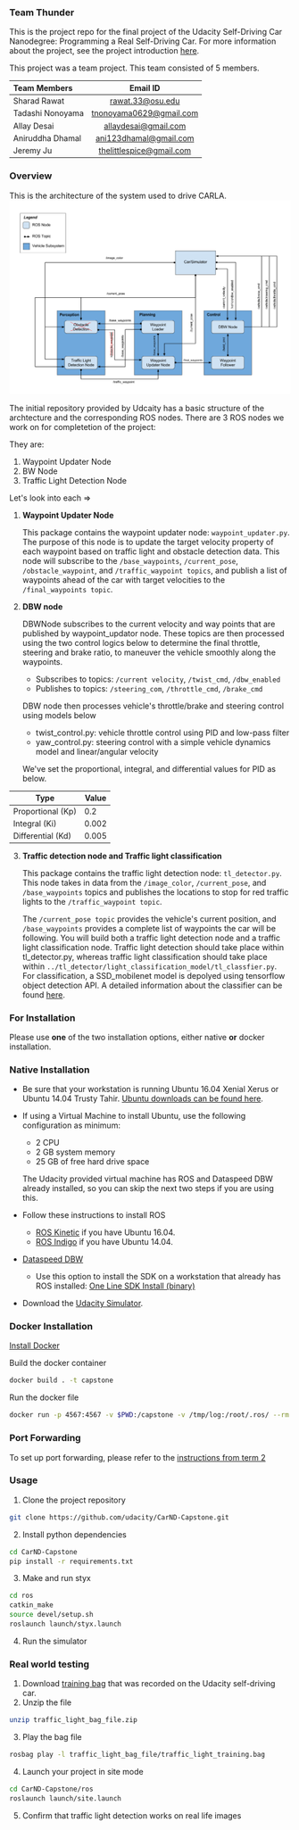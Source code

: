 ### Team Thunder




This is the project repo for the final project of the Udacity Self-Driving Car Nanodegree: Programming a Real Self-Driving Car. For more information about the project, see the project introduction [here](https://classroom.udacity.com/nanodegrees/nd013/parts/6047fe34-d93c-4f50-8336-b70ef10cb4b2/modules/e1a23b06-329a-4684-a717-ad476f0d8dff/lessons/462c933d-9f24-42d3-8bdc-a08a5fc866e4/concepts/5ab4b122-83e6-436d-850f-9f4d26627fd9).

This project was a team project. This team consisted of 5 members.
                                              

| Team Members  | Email ID  | 
| :------------ |:---------:|
| Sharad Rawat  | rawat.33@osu.edu |
| Tadashi Nonoyama  |   tnonoyama0629@gmail.com     |
| Allay Desai | allaydesai@gmail.com |
| Aniruddha Dhamal |    ani123dhamal@gmail.com     |
| Jeremy Ju |     thelittlespice@gmail.com    |

### Overview
This is the architecture of the system used to drive CARLA.
![alt text](https://github.com/SharadRawat/SDCND_system_integration/blob/master/imgs/final-project-ros-graph-v3.png)

The initial repository provided by Udcaity has a basic structure of the archtecture and the corresponding ROS nodes. There are 3 ROS nodes we work on for completetion of the project: 

They are:
1. Waypoint Updater Node
2. BW Node
3. Traffic Light Detection Node

Let's look into each =>

1. **Waypoint Updater Node**

    This package contains the waypoint updater node: `waypoint_updater.py`. The purpose of this node is to update the target velocity property of each waypoint based on traffic light and obstacle detection data. This node will subscribe to the `/base_waypoints`, `/current_pose`, `/obstacle_waypoint`, and `/traffic_waypoint topics`, and publish a list of waypoints ahead of the car with target velocities to the `/final_waypoints topic`.




2. **DBW node**

   DBWNode subscribes to the current velocity and way points that are published by waypoint_updator node. These topics are then processed using the two control logics below to determine the final throttle, steering and brake ratio, to maneuver the vehicle smoothly along the waypoints. 

    - Subscribes to topics: `/current velocity`, `/twist_cmd`, `/dbw_enabled`
    - Publishes to topics: `/steering_com`, `/throttle_cmd`, `/brake_cmd` 	

   

   DBW node then processes vehicle's throttle/brake and steering control using models below

   - twist_control.py: vehicle throttle control using PID and low-pass filter 
   - yaw_control.py: steering control with a  simple vehicle dynamics model and linear/angular velocity

   

   We've set the proportional, integral, and differential values for PID as below.

| Type              | Value |
| ----------------- | ----- |
| Proportional (Kp) | 0.2   |
| Integral (Ki)     | 0.002 |
| Differential (Kd) | 0.005 |


3. **Traffic detection node and Traffic light classification**


    This package contains the traffic light detection node: `tl_detector.py`. This node takes in data from the `/image_color`, `/current_pose`, and `/base_waypoints` topics and publishes the locations to stop for red traffic lights to the `/traffic_waypoint topic`.

    The `/current_pose topic` provides the vehicle's current position, and `/base_waypoints` provides a complete list of waypoints the car will be following. You will build both a traffic light detection node and a traffic light classification node. Traffic light detection should take place within tl_detector.py, whereas traffic light classification should take place within `../tl_detector/light_classification_model/tl_classfier.py`. For classification, a SSD_mobilenet model is depolyed using tensorflow object detection API. A detailed information about the classifier can be found [here](https://github.com/allaydesai/Traffic-Light-Classifier/blob/master/README.md).




### For Installation
Please use **one** of the two installation options, either native **or** docker installation.

### Native Installation

* Be sure that your workstation is running Ubuntu 16.04 Xenial Xerus or Ubuntu 14.04 Trusty Tahir. [Ubuntu downloads can be found here](https://www.ubuntu.com/download/desktop).
* If using a Virtual Machine to install Ubuntu, use the following configuration as minimum:
  * 2 CPU
  * 2 GB system memory
  * 25 GB of free hard drive space

  The Udacity provided virtual machine has ROS and Dataspeed DBW already installed, so you can skip the next two steps if you are using this.

* Follow these instructions to install ROS
  * [ROS Kinetic](http://wiki.ros.org/kinetic/Installation/Ubuntu) if you have Ubuntu 16.04.
  * [ROS Indigo](http://wiki.ros.org/indigo/Installation/Ubuntu) if you have Ubuntu 14.04.
* [Dataspeed DBW](https://bitbucket.org/DataspeedInc/dbw_mkz_ros)
  * Use this option to install the SDK on a workstation that already has ROS installed: [One Line SDK Install (binary)](https://bitbucket.org/DataspeedInc/dbw_mkz_ros/src/81e63fcc335d7b64139d7482017d6a97b405e250/ROS_SETUP.md?fileviewer=file-view-default)
* Download the [Udacity Simulator](https://github.com/udacity/CarND-Capstone/releases).

### Docker Installation
[Install Docker](https://docs.docker.com/engine/installation/)

Build the docker container
```bash
docker build . -t capstone
```

Run the docker file
```bash
docker run -p 4567:4567 -v $PWD:/capstone -v /tmp/log:/root/.ros/ --rm -it capstone
```

### Port Forwarding
To set up port forwarding, please refer to the [instructions from term 2](https://classroom.udacity.com/nanodegrees/nd013/parts/40f38239-66b6-46ec-ae68-03afd8a601c8/modules/0949fca6-b379-42af-a919-ee50aa304e6a/lessons/f758c44c-5e40-4e01-93b5-1a82aa4e044f/concepts/16cf4a78-4fc7-49e1-8621-3450ca938b77)

### Usage

1. Clone the project repository
```bash
git clone https://github.com/udacity/CarND-Capstone.git
```

2. Install python dependencies
```bash
cd CarND-Capstone
pip install -r requirements.txt
```
3. Make and run styx
```bash
cd ros
catkin_make
source devel/setup.sh
roslaunch launch/styx.launch
```
4. Run the simulator

### Real world testing
1. Download [training bag](https://s3-us-west-1.amazonaws.com/udacity-selfdrivingcar/traffic_light_bag_file.zip) that was recorded on the Udacity self-driving car.
2. Unzip the file
```bash
unzip traffic_light_bag_file.zip
```
3. Play the bag file
```bash
rosbag play -l traffic_light_bag_file/traffic_light_training.bag
```
4. Launch your project in site mode
```bash
cd CarND-Capstone/ros
roslaunch launch/site.launch
```
5. Confirm that traffic light detection works on real life images
